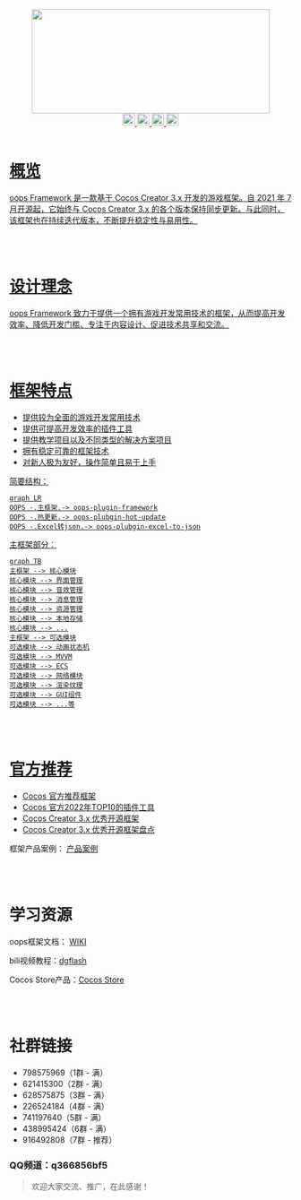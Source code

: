 <div align="center" >
<img src="https://foruda.gitee.com/images/1724943109003294846/4b4d1ba8_548477.png" width="425" height="186" />
</div>


<div align="center" >
<a href="https://gitee.com/dgflash/oops-plugin-framework/blob/master/LICENSE" target="_blank">
    <img src="https://img.shields.io/badge/Licence-MIT-green.svg?style=flat" height="22"/>
</a>
<a href="https://gitee.com/dgflash/oops-framework/wikis/pages?sort_id=12101082&doc_id=2873565" target="_blank">
    <img src="https://img.shields.io/badge/Version-2.0.0-blue.svg?style=flat" height="22"/>
</a>
<a href="https://gitee.com/dgflash/oops-framework/wikis/pages?sort_id=12002367&doc_id=2873565" target="_blank">
    <img src="https://img.shields.io/badge/Document-Guide-red.svg?style=flat" height="22"/>
</a>
<a href='https://gitee.com/dgflash/oops-framework/stargazers' target="_blank">
   <img src='https://gitee.com/dgflash/oops-framework/badge/star.svg?theme=dark' alt='star' height="22" />


</div>

<br/>

# 概览

oops Framework 是一款基于 Cocos Creator 3.x 开发的游戏框架。自 2021 年 7 月开源起，它始终与 Cocos Creator 3.x 的各个版本保持同步更新。与此同时，该框架也在持续迭代版本，不断提升稳定性与易用性。

<br/>

<br>

# 设计理念

oops Framework 致力于提供一个拥有游戏开发常用技术的框架，从而提高开发效率、降低开发门槛、专注于内容设计、促进技术共享和交流。

<br/>

<br/>

# 框架特点

- 提供较为全面的游戏开发常用技术
- 提供可提高开发效率的插件工具
- 提供教学项目以及不同类型的解决方案项目
- 拥有稳定可靠的框架技术
- 对新人极为友好，操作简单且易于上手

简要结构：

```mermaid
graph LR
OOPS -.主框架.-> oops-plugin-framework
OOPS -.热更新.-> oops-plubgin-hot-update
OOPS -.Excel转json.-> oops-plubgin-excel-to-json
```

主框架部分：

```mermaid
graph TB
主框架 --> 核心模块
核心模块 --> 界面管理
核心模块 --> 音效管理
核心模块 --> 消息管理
核心模块 --> 资源管理
核心模块 --> 本地存储
核心模块 --> ...
主框架 --> 可选模块
可选模块 --> 动画状态机
可选模块 --> MVVM
可选模块 --> ECS
可选模块 --> 网络模块
可选模块 --> 渲染纹理
可选模块 --> GUI组件
可选模块 --> ...等

```

<br/>

<br/>

# 官方推荐

- <a href="https://mp.weixin.qq.com/s/FfkKn1jLxfDCd6sMaDAT-A" target="_blank">Cocos 官方推荐框架</a>
- <a href="https://mp.weixin.qq.com/s/WTLBMjv0uoA4XPneLcjC-w" target="_blank">Cocos 官方2022年TOP10的插件工具</a>
- <a href="https://mp.weixin.qq.com/s/MzP-6P6uiddm3ckrISvmkg" target="_blank">Cocos Creator 3.x 优秀开源框架</a>
- <a href="https://www.bilibili.com/video/BV1B9pFejEko/?vd_source=2ecab277f9fb79c5e11c909bf0affd34" target="_blank">Cocos Creator 3.x 优秀开源框架盘点</a>

框架产品案例： [产品案例](https://gitee.com/dgflash/oops-framework/wikis/%E5%BA%94%E7%94%A8%E6%A1%88%E4%BE%8B)

<br/>

<br/>

# 学习资源

oops框架文档： [WIKI](https://gitee.com/dgflash/oops-framework/wikis/pages?sort_id=12002375&doc_id=2873565)

bili视频教程：[dgflash](https://space.bilibili.com/479459079?spm_id_from=333.788.upinfo.detail.click)

Cocos Store产品：[Cocos Store](https://store.cocos.com/app/search?name=oops)

<br/>

<br/>

# 社群链接

- 798575969（1群 - 满） 
- 621415300（2群 - 满）
- 628575875（3群 - 满）
- 226524184（4群 - 满）
- 741197640（5群 - 满）
- 438995424（6群 - 满）
- 916492808（7群 - 推荐）

### QQ频道：q366856bf5

> 欢迎大家交流、推广，在此感谢！